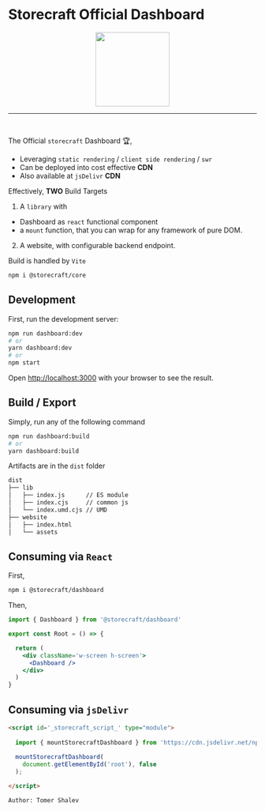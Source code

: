 # **Storecraft** Official Dashboard

<div style="text-align:center">
  <img src='https://storecraft.app/storecraft-color.svg' 
       height='150px' />
</div><hr/><br/>

The Official `storecraft` Dashboard 🏆,
- Leveraging `static rendering` / `client side rendering` / `swr`
- Can be deployed into cost effective **CDN**
- Also available at `jsDelivr` **CDN**

Effectively, **TWO** Build Targets
1. A `library` with
  - Dashboard as `react` functional component
  - a `mount` function, that you can wrap for any framework of pure DOM.
2. A website, with configurable backend endpoint.

Build is handled by `Vite`


```bash
npm i @storecraft/core
```

## Development

First, run the development server:

```bash
npm run dashboard:dev
# or
yarn dashboard:dev
# or
npm start
```

Open [http://localhost:3000](http://localhost:3000) with your browser to see the result.

## Build / Export

Simply, run any of the following command

```bash
npm run dashboard:build
# or
yarn dashboard:build
```

Artifacts are in the `dist` folder
```txt
dist
├── lib
│   ├── index.js      // ES module
│   ├── index.cjs     // common js
│   └── index.umd.cjs // UMD
├── website
│   ├── index.html
│   └── assets

```

## Consuming via `React`

First,

```bash
npm i @storecraft/dashboard
```

Then, 

```jsx
import { Dashboard } from '@storecraft/dashboard'

export const Root = () => {

  return (
    <div className='w-screen h-screen'>
      <Dashboard />
    </div>
  )
} 

```

## Consuming via `jsDelivr`

```html
<script id='_storecraft_script_' type="module">
  
  import { mountStorecraftDashboard } from 'https://cdn.jsdelivr.net/npm/@storecraft/dashboard@latest/dist/lib/index.min.js';
  
  mountStorecraftDashboard(
    document.getElementById('root'), false
  );

</script>

```


```txt
Author: Tomer Shalev
```